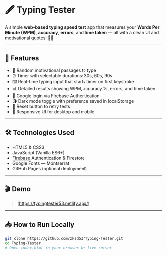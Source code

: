 # 🖋️ Typing Tester

A simple **web-based typing speed test** app that measures your **Words Per Minute (WPM)**, **accuracy**, **errors**, and **time taken** — all with a clean UI and motivational quotes! 🚀✨

---

## 🚀 Features

- 🎯 Random motivational passages to type
- ⏰ Timer with selectable durations: 30s, 60s, 90s
- ⌨️ Real-time typing input that starts timer on first keystroke
- 📊 Detailed results showing WPM, accuracy %, errors, and time taken
- 🔐 Google login via Firebase Authentication
- 🌗 Dark mode toggle with preference saved in localStorage
- 🔄 Reset button to retry tests
- 📱 Responsive UI for desktop and mobile

---

## 🛠️ Technologies Used

- HTML5 & CSS3
- JavaScript (Vanilla ES6+)
- [Firebase](https://firebase.google.com/) Authentication & Firestore
- Google Fonts — Montserrat
- GitHub Pages (optional deployment)

---

## 🎬 Demo

> (https://typingtester53.netlify.app/) 

---

## 📥 How to Run Locally

```bash
git clone https://github.com/zksd53/Typing-Tester.git
cd Typing-Tester
# Open index.html in your browser by live-server
